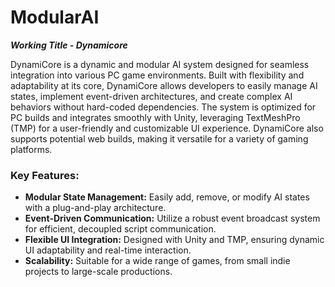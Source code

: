 # ModularAI
***Working Title - Dynamicore***

DynamiCore is a dynamic and modular AI system designed for seamless integration into various PC game environments. Built with flexibility and adaptability at its core, DynamiCore allows developers to easily manage AI states, implement event-driven architectures, and create complex AI behaviors without hard-coded dependencies. The system is optimized for PC builds and integrates smoothly with Unity, leveraging TextMeshPro (TMP) for a user-friendly and customizable UI experience. DynamiCore also supports potential web builds, making it versatile for a variety of gaming platforms.

### Key Features:

- **Modular State Management:** Easily add, remove, or modify AI states with a plug-and-play architecture.
- **Event-Driven Communication:** Utilize a robust event broadcast system for efficient, decoupled script communication.
- **Flexible UI Integration:** Designed with Unity and TMP, ensuring dynamic UI adaptability and real-time interaction.
- **Scalability:** Suitable for a wide range of games, from small indie projects to large-scale productions.

